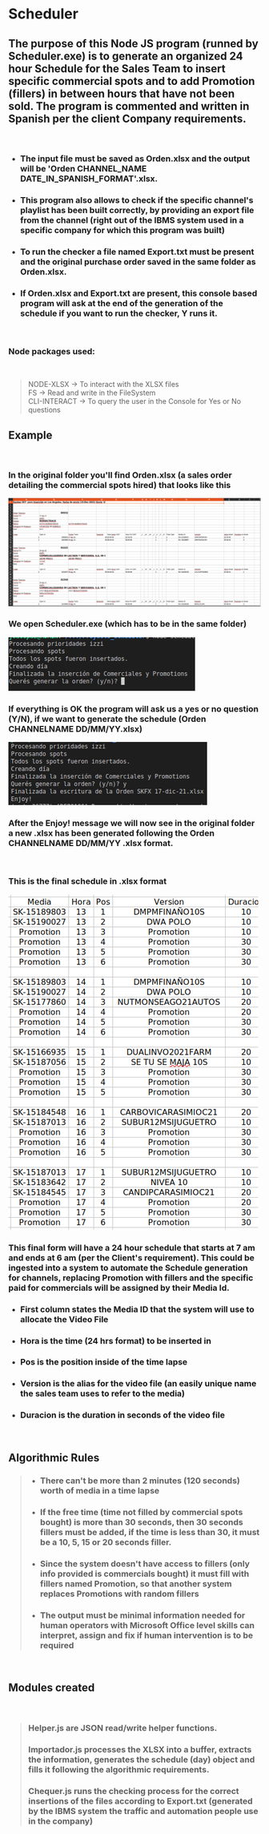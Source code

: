 # Scheduler

## The purpose of this Node JS program (runned by Scheduler.exe) is to generate an organized 24 hour Schedule for the Sales Team to insert specific commercial spots and to add Promotion (fillers) in between hours that have not been sold. The program is commented and written in Spanish per the client Company requirements.

<br/>

- ### The input file must be saved as Orden.xlsx and the output will be 'Orden CHANNEL_NAME DATE_IN_SPANISH_FORMAT'.xlsx.
- ### This program also allows to check if the specific channel's playlist has been built correctly, by providing an export file from the channel (right out of the IBMS system used in a specific company for which this program was built)
- ### To run the checker a file named Export.txt must be present and the original purchase order saved in the same folder as Orden.xlsx.
- ### If Orden.xlsx and Export.txt are present, this console based program will ask at the end of the generation of the schedule if you want to run the checker, Y runs it.
<br/>

### Node packages used:

<br/>

> NODE-XLSX -> To interact with the XLSX files  
> FS -> Read and write in the FileSystem  
> CLI-INTERACT -> To query the user in the Console for Yes or No questions

## Example

<br/>

### In the original folder you'll find Orden.xlsx (a sales order detailing the commercial spots hired) that looks like this

![Orden.xlsx](./Orden.xlsx.png)

### We open Scheduler.exe (which has to be in the same folder)

![First Prompt](./Prompt1.png)

### If everything is OK the program will ask us a yes or no question (Y/N), if we want to generate the schedule (Orden CHANNELNAME DD/MM/YY.xlsx)

![Second Prompt](./Prompt2.png)

### After the Enjoy! message we will now see in the original folder a new .xlsx has been generated following the Orden CHANNELNAME DD/MM/YY .xlsx format.

</br>

### This is the final schedule in .xlsx format

![Result](./Result.png)

### This final form will have a 24 hour schedule that starts at 7 am and ends at 6 am (per the Client's requirement). This could be ingested into a system to automate the Schedule generation for channels, replacing Promotion with fillers and the specific paid for commercials will be assigned by their Media Id. </br>

- ### First column states the Media ID that the system will use to allocate the Video File
- ### Hora is the time (24 hrs format) to be inserted in
- ### Pos is the position inside of the time lapse

- ### Version is the alias for the video file (an easily unique name the sales team uses to refer to the media)

- ### Duracion is the duration in seconds of the video file
</br>

## Algorithmic Rules

> - ### There can't be more than 2 minutes (120 seconds) worth of media in a time lapse
> - ### If the free time (time not filled by commercial spots bought) is more than 30 seconds, then 30 seconds fillers must be added, if the time is less than 30, it must be a 10, 5, 15 or 20 seconds filler.
> - ### Since the system doesn't have access to fillers (only info provided is commercials bought) it must fill with fillers named Promotion, so that another system replaces Promotions with random fillers
> - ### The output must be minimal information needed for human operators with Microsoft Office level skills can interpret, assign and fix if human intervention is to be required

</br>

## Modules created

</br>

> ### Helper.js are JSON read/write helper functions.
>
> ### Importador.js processes the XLSX into a buffer, extracts the information, generates the schedule (day) object and fills it following the algorithmic requirements.
>
> ### Chequer.js runs the checking process for the correct insertions of the files according to Export.txt (generated by the IBMS system the traffic and automation people use in the company)
